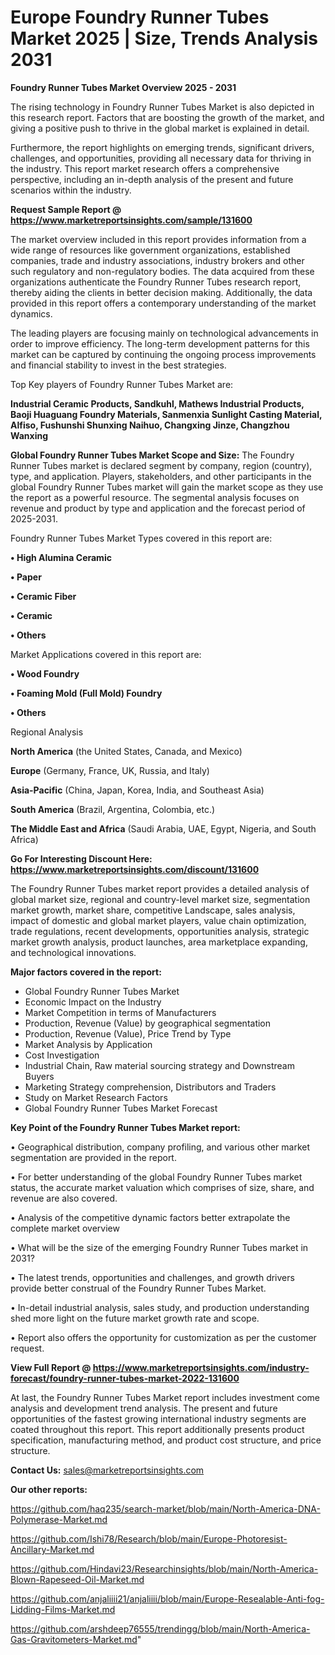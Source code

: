  # Europe Foundry Runner Tubes Market 2025 | Size, Trends Analysis 2031

<Strong> Foundry Runner Tubes Market Overview 2025 - 2031</strong>

The rising technology in Foundry Runner Tubes Market is also depicted in this research report. Factors that are boosting the growth of the market, and giving a positive push to thrive in the global market is explained in detail.

Furthermore, the report highlights on emerging trends, significant drivers, challenges, and opportunities, providing all necessary data for thriving in the industry. This report market research offers a comprehensive perspective, including an in-depth analysis of the present and future scenarios within the industry.

<strong>Request Sample Report @ <a href=https://www.marketreportsinsights.com/sample/131600>https://www.marketreportsinsights.com/sample/131600</a></strong>

The market overview included in this report provides information from a wide range of resources like government organizations, established companies, trade and industry associations, industry brokers and other such regulatory and non-regulatory bodies. The data acquired from these organizations authenticate the Foundry Runner Tubes research report, thereby aiding the clients in better decision making. Additionally, the data provided in this report offers a contemporary understanding of the market dynamics.

The leading players are focusing mainly on technological advancements in order to improve efficiency. The long-term development patterns for this market can be captured by continuing the ongoing process improvements and financial stability to invest in the best strategies.

Top Key players of Foundry Runner Tubes Market are:

<strong>Industrial Ceramic Products, Sandkuhl, Mathews Industrial Products, Baoji Huaguang Foundry Materials, Sanmenxia Sunlight Casting Material, Alfiso, Fushunshi Shunxing Naihuo, Changxing Jinze, Changzhou Wanxing</strong>

<strong><b>Global Foundry Runner Tubes Market Scope and Size:</b></strong>
The Foundry Runner Tubes market is declared segment by company, region (country), type, and application. Players, stakeholders, and other participants in the global Foundry Runner Tubes market will gain the market scope as they use the report as a powerful resource. The segmental analysis focuses on revenue and product by type and application and the forecast period of 2025-2031.

Foundry Runner Tubes Market Types covered in this report are:

<strong>• High Alumina Ceramic

• Paper

• Ceramic Fiber

• Ceramic

• Others</strong>

Market Applications covered in this report are:

<strong>• Wood Foundry

• Foaming Mold (Full Mold) Foundry

• Others</strong> 

Regional Analysis

<strong>North America</strong> (the United States, Canada, and Mexico)

<strong>Europe</strong> (Germany, France, UK, Russia, and Italy)

<strong>Asia-Pacific</strong> (China, Japan, Korea, India, and Southeast Asia)

<strong>South America</strong> (Brazil, Argentina, Colombia, etc.)

<strong>The Middle East and Africa</strong> (Saudi Arabia, UAE, Egypt, Nigeria, and South Africa)

<strong>Go For Interesting Discount Here: <a href=https://www.marketreportsinsights.com/discount/131600>https://www.marketreportsinsights.com/discount/131600</a></strong>

The Foundry Runner Tubes market report provides a detailed analysis of global market size, regional and country-level market size, segmentation market growth, market share, competitive Landscape, sales analysis, impact of domestic and global market players, value chain optimization, trade regulations, recent developments, opportunities analysis, strategic market growth analysis, product launches, area marketplace expanding, and technological innovations.

<strong><b>Major factors covered in the report:</b></strong>
<ul>
  <li>Global Foundry Runner Tubes Market </li>
  <li>Economic Impact on the Industry</li>
  <li>Market Competition in terms of Manufacturers</li>
  <li>Production, Revenue (Value) by geographical segmentation</li>
  <li>Production, Revenue (Value), Price Trend by Type</li>
  <li>Market Analysis by Application</li>
  <li>Cost Investigation</li>
  <li>Industrial Chain, Raw material sourcing strategy and Downstream Buyers</li>
  <li>Marketing Strategy comprehension, Distributors and Traders</li>
  <li>Study on Market Research Factors</li>
  <li>Global Foundry Runner Tubes Market Forecast</li>
</ul>

<strong><b>Key Point of the Foundry Runner Tubes Market report:</b></strong>

• Geographical distribution, company profiling, and various other market segmentation are provided in the report.

• For better understanding of the global Foundry Runner Tubes market status, the accurate market valuation which comprises of size, share, and revenue are also covered.

• Analysis of the competitive dynamic factors better extrapolate the complete market overview

• What will be the size of the emerging Foundry Runner Tubes market in 2031?

• The latest trends, opportunities and challenges, and growth drivers provide better construal of the Foundry Runner Tubes Market.

• In-detail industrial analysis, sales study, and production understanding shed more light on the future market growth rate and scope.

• Report also offers the opportunity for customization as per the customer request.

<strong><b>View Full Report @ <a href=https://www.marketreportsinsights.com/industry-forecast/foundry-runner-tubes-market-2022-131600>https://www.marketreportsinsights.com/industry-forecast/foundry-runner-tubes-market-2022-131600</a></b></strong>


At last, the Foundry Runner Tubes Market report includes investment come analysis and development trend analysis. The present and future opportunities of the fastest growing international industry segments are coated throughout this report. This report additionally presents product specification, manufacturing method, and product cost structure, and price structure.

<strong>Contact Us:</strong>
sales@marketreportsinsights.com

<strong>Our other reports:</strong>

<a href=https://github.com/haq235/search-market/blob/main/North-America-DNA-Polymerase-Market.md>https://github.com/haq235/search-market/blob/main/North-America-DNA-Polymerase-Market.md</a>

<a href=https://github.com/Ishi78/Research/blob/main/Europe-Photoresist-Ancillary-Market.md>https://github.com/Ishi78/Research/blob/main/Europe-Photoresist-Ancillary-Market.md</a>

<a href=https://github.com/Hindavi23/Researchinsights/blob/main/North-America-Blown-Rapeseed-Oil-Market.md>https://github.com/Hindavi23/Researchinsights/blob/main/North-America-Blown-Rapeseed-Oil-Market.md</a>

<a href=https://github.com/anjaliiii21/anjaliiii/blob/main/Europe-Resealable-Anti-fog-Lidding-Films-Market.md>https://github.com/anjaliiii21/anjaliiii/blob/main/Europe-Resealable-Anti-fog-Lidding-Films-Market.md</a>

<a href=https://github.com/arshdeep76555/trendingg/blob/main/North-America-Gas-Gravitometers-Market.md>https://github.com/arshdeep76555/trendingg/blob/main/North-America-Gas-Gravitometers-Market.md</a>"
